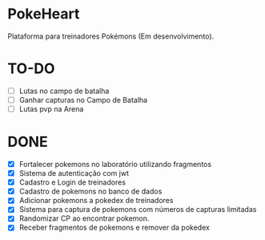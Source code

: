 # PokeHeart

Plataforma para treinadores Pokémons (Em desenvolvimento).

# TO-DO
- [ ] Lutas no campo de batalha
- [ ] Ganhar capturas no Campo de Batalha
- [ ] Lutas pvp na Arena
# DONE
- [x] Fortalecer pokemons no laboratório utilizando fragmentos
- [x] Sistema de autenticação com jwt
- [x] Cadastro e Login de treinadores
- [x] Cadastro de pokemons no banco de dados
- [x] Adicionar pokemons a pokedex de treinadores
- [x] Sistema para captura de pokemons com números de capturas limitadas
- [x] Randomizar CP ao encontrar pokemon.
- [x] Receber fragmentos de pokemons e remover da pokedex
